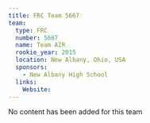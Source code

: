 ```yaml
---
title: FRC Team 5667
team:
  type: FRC
  number: 5667
  name: Team AIR
  rookie_year: 2015
  location: New Albany, Ohio, USA
  sponsors:
    - New Albany High School
  links:
    Website: 
---
```

No content has been added for this team